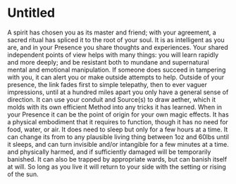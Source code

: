 # Untitled

A spirit has chosen you as its master and friend; with your agreement, a sacred ritual has spliced it to the root of your soul. It is as intelligent as you are, and in your Presence you share thoughts and experiences. Your shared independent points of view helps with many things: you will learn rapidly and more deeply; and be resistant both to mundane and supernatural mental and emotional manipulation. If someone does succeed in tampering with you, it can alert you or make outside attempts to help. Outside of your presence, the link fades first to simple telepathy, then to ever vaguer impressions, until at a hundred miles apart you only have a general sense of direction. It can use your conduit and Source(s) to draw aether, which it molds with its own efficient Method into any tricks it has learned. When in your Presence it can be the point of origin for your own magic effects.  It has a physical embodiment that it requires to function, though it has no need for food, water, or air. It does need to sleep but only for a few hours at a time. It can change its from to any plausible living thing between 1oz and 60lbs until it sleeps, and can turn invisible and/or intangible for a few minutes at a time. and physically harmed, and if sufficiently damaged will be temporarily banished. It can also be trapped by appropriate wards, but can banish itself at will. So long as you live it will return to your side with the setting or rising of the sun.